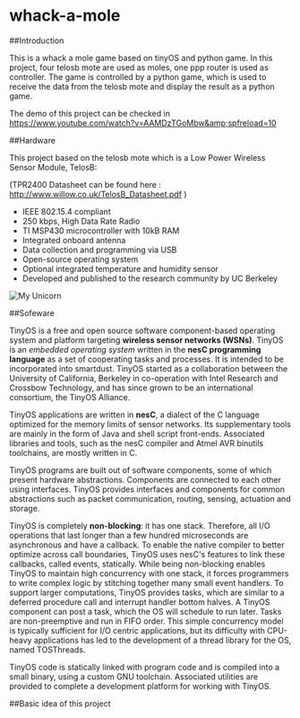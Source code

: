 # whack-a-mole

##Introduction

This is a whack a mole game based on tinyOS and python game. 
In this project, four telosb mote are used as moles, one ppp router is used as controller. 
The game is controlled by a python game, which is used to receive the data from the telosb mote and display the result as a python game. 

The demo of this project can be checked in https://www.youtube.com/watch?v=AAMDzTGoMbw&amp;spfreload=10

##Hardware

This project based on the telosb mote which is a Low Power Wireless Sensor Module, TelosB:

(TPR2400 Datasheet can be found here : http://www.willow.co.uk/TelosB_Datasheet.pdf )

- IEEE 802.15.4 compliant 
- 250 kbps, High Data Rate Radio 
- TI MSP430 microcontroller with 10kB RAM 
- Integrated onboard antenna 
- Data collection and programming via USB 
- Open-source operating system 
- Optional integrated temperature and humidity sensor 
- Developed and published to the research community by UC Berkeley 

![My Unicorn](http://moodle.utc.fr/file.php/498/SupportWeb/res/telosb-recto.png)

##Sofeware

TinyOS is a free and open source software component-based operating system and platform targeting **wireless sensor networks (WSNs)**. TinyOS is an *embedded operating system* written in the **nesC programming language** as a set of cooperating tasks and processes. It is intended to be incorporated into smartdust. TinyOS started as a collaboration between the University of California, Berkeley in co-operation with Intel Research and Crossbow Technology, and has since grown to be an international consortium, the TinyOS Alliance.

TinyOS applications are written in **nesC**, a dialect of the C language optimized for the memory limits of sensor networks. Its supplementary tools are mainly in the form of Java and shell script front-ends. Associated libraries and tools, such as the nesC compiler and Atmel AVR binutils toolchains, are mostly written in C.

TinyOS programs are built out of software components, some of which present hardware abstractions. Components are connected to each other using interfaces. TinyOS provides interfaces and components for common abstractions such as packet communication, routing, sensing, actuation and storage.

TinyOS is completely **non-blocking**: it has one stack. Therefore, all I/O operations that last longer than a few hundred microseconds are asynchronous and have a callback. To enable the native compiler to better optimize across call boundaries, TinyOS uses nesC's features to link these callbacks, called events, statically. While being non-blocking enables TinyOS to maintain high concurrency with one stack, it forces programmers to write complex logic by stitching together many small event handlers. To support larger computations, TinyOS provides tasks, which are similar to a deferred procedure call and interrupt handler bottom halves. A TinyOS component can post a task, which the OS will schedule to run later. Tasks are non-preemptive and run in FIFO order. This simple concurrency model is typically sufficient for I/O centric applications, but its difficulty with CPU-heavy applications has led to the development of a thread library for the OS, named TOSThreads.

TinyOS code is statically linked with program code and is compiled into a small binary, using a custom GNU toolchain. Associated utilities are provided to complete a development platform for working with TinyOS.

##Basic idea of this project


